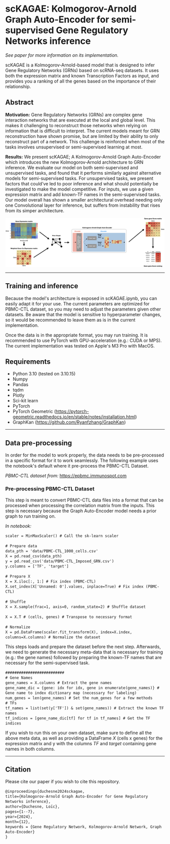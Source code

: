 # scKAGAE: Kolmogorov-Arnold Graph Auto-Encoder for semi-supervised Gene Regulatory Networks inference

*See paper for more information on its implementation.*

scKAGAE is a Kolmogorov-Arnold-based model that is designed to infer Gene Regulatory Networks (GRNs) based on scRNA-seq datasets. It uses both the expression matrix and known Transcription Factors as input, and provides you a ranking of all the genes based on the importance of their relationship.

## Abstract
**Motivation:** Gene Regulatory Networks (GRNs) are complex gene interaction networks that are executed at
the local and global level. This makes it challenging to reconstruct those networks when relying on information
that is difficult to interpret. The current models meant for GRN reconstruction have shown promise, but are
limited by their ability to only reconstruct part of a network. This challenge is reinforced when most of the
tasks involves unsupervised or semi-supervised learning at most.

**Results:** We present scKAGAE; A Kolmogorov-Arnold Graph Auto-Encoder which introduces the new
Kolmogorov-Arnold architecture to GRN inference. We evaluate our model on both semi-supervised and
unsupervised tasks, and found that it performs similarly against alternative models for semi-supervised tasks.
For unsupervised tasks, we present factors that could’ve led to poor inference and what should potentially be
investigated to make the model competitive. For inputs, we use a given expression matrix and add known-TF
names in the semi-supervised tasks. Our model overall has shown a smaller architectural overhead needing
only one Convolutional layer for inference, but suffers from instability that rises from its simper architecture.

<img src="docs/KANmodel2.jpeg" alt="model" style="zoom: 100%;" />

---
## Training and inference
Because the model's architecture is exposed in scKAGAE.ipynb, you can easily adapt it for your use. The current parameters are optimized for PBMC-CTL dataset, so you may need to adjust the parameters given other datasets. Be aware that the model is sensitive to hyperparameter changes, so it would be recommended to leave them as is in the current implementation.

Once the data is in the appropriate format, you may run training. It is recommended to use PyTorch with GPU-acceleration (e.g.: CUDA or MPS). The current implementation was tested on Apple's M3 Pro with MacOS.


## Requirements
- Python 3.10 (tested on 3.10.15)
- Numpy
- Pandas
- tqdm
- Plotly
- Sci-kit learn
- PyTorch
- PyTorch Geometric (https://pytorch-geometric.readthedocs.io/en/stable/notes/installation.html)
- GraphKan (https://github.com/Ryanfzhang/GraphKan)

---
## Data pre-processing
In order for the model to work properly, the data needs to be pre-processed in a specific format for it to work seamlessly. The following example uses the notebook's default where it pre-process the PBMC-CTL Dataset.

*PBMC-CTL dataset from:* https://epbmc.immunospot.com

### Pre-processing PBMC-CTL Dataset
This step is meant to convert PBMC-CTL data files into a format that can be processed when processing the correlation matrix from the inputs. This step is necessary because the Graph Auto-Encoder model needs a prior graph to run training on.

*In notebook:*
```Python3
scaler = MinMaxScaler() # Call the sk-learn scaler

# Prepare data
data_pth = 'data/PBMC-CTL_1000_cells.csv'
X = pd.read_csv(data_pth)
y = pd.read_csv('data/PBMC-CTL_Imposed_GRN.csv')
y.columns = ['TF', 'target']

# Prepare X
X = X.iloc[:, 1:] # Fix index (PBMC-CTL)
X.set_index(X['Unnamed: 0'].values, inplace=True) # Fix index (PBMC-CTL)

# Shuffle
X = X.sample(frac=1, axis=0, random_state=2) # Shuffle dataset

X = X.T # (cells, genes) # Transpose to necessary format

# Normalize
X = pd.DataFrame(scaler.fit_transform(X), index=X.index, columns=X.columns) # Normalize the dataset
```

This steps loads and prepare the dataset before the next step. Afterwards, we need to generate the necessary meta-data that is necessary for training (e.g.: the gene names) followed by preparing the known-TF names that are necessary for the semi-supervised task.

```Python3
##########################
# Gene Names
gene_names = X.columns # Extract the gene names
gene_name_dic = {gene: idx for idx, gene in enumerate(gene_names)} # Gene name to index dictionary map (necessary for labeling)
num_genes = len(gene_names) # Set the num_genes for a few methods
# TFs
tf_names = list(set(y['TF']) & set(gene_names)) # Extract the known TF names
tf_indices = [gene_name_dic[tf] for tf in tf_names] # Get the TF indices
```

If you wish to run this on your own dataset, make sure to define all the above meta data, as well as providing a DataFrame *X* (cells x genes) for the expression matrix and y with the columns *TF* and *target* containing gene names in both columns.

---
## Citation
Please cite our paper if you wish to cite this repository.

```
@inproceedings{duchesne2024sckagae,
title={Kolmogorov-Arnold Graph Auto-Encoder for Gene Regulatory Networks inference},
author={Duchesne, Loïc},
pages={1--7},
year={2024},
month={12},
keywords = {Gene Regulatory Network, Kolmogorov-Arnold Network, Graph Auto-Encoder}
}
```